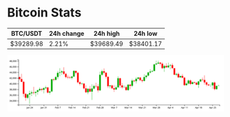 # Bitcoin Stats

BTC/USDT|24h change|24h high|24h low|
|---|---|---|---|
|$39289.98|2.21%|$39689.49|$38401.17|

<img src="./chart.svg">
